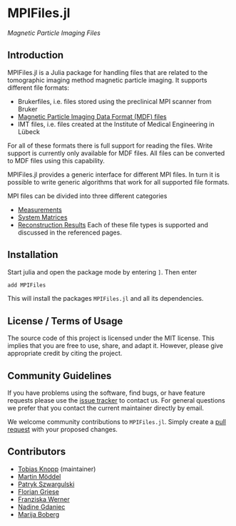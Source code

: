# MPIFiles.jl

*Magnetic Particle Imaging Files*

## Introduction

MPIFiles.jl is a Julia package for handling files that are related to the tomographic imaging method magnetic particle imaging. It supports different file formats:
* Brukerfiles, i.e. files stored using the preclinical MPI scanner from Bruker
* [Magnetic Particle Imaging Data Format (MDF) files](https://github.com/MagneticParticleImaging/MDF)
* IMT files, i.e. files created at the Institute of Medical Engineering in Lübeck

For all of these formats there is full support for reading the files. Write support is currently
only available for MDF files. All files can be converted to MDF files using this capability.

MPIFiles.jl provides a generic interface for different MPI files. In turn it is possible
to write generic algorithms that work for all supported file formats.

MPI files can be divided into three different categories
* [Measurements](@ref)
* [System Matrices](@ref)
* [Reconstruction Results](@ref)
Each of these file types is supported and discussed in the referenced pages.

## Installation

Start julia and open the package mode by entering `]`. Then enter
```julia
add MPIFiles
```
This will install the packages `MPIFiles.jl` and all its dependencies.

## License / Terms of Usage

The source code of this project is licensed under the MIT license. This implies that
you are free to use, share, and adapt it. However, please give appropriate credit by citing the project.

## Community Guidelines

If you have problems using the software, find bugs, or have feature requests please use the [issue tracker](https://github.com/MagneticParticleImaging/MPIFiles.jl/issues) to contact us. For general questions we prefer that you contact the current maintainer directly by email.

We welcome community contributions to `MPIFiles.jl`. Simply create a [pull request](https://github.com/MagneticParticleImaging/MPIFiles.jl/pulls) with your proposed changes.

## Contributors

* [Tobias Knopp](https://www.tuhh.de/ibi/people/tobias-knopp-head-of-institute.html) (maintainer)
* [Martin Möddel](https://www.tuhh.de/ibi/people/martin-moeddel.html)
* [Patryk Szwargulski](https://www.tuhh.de/ibi/people/patryk-szwargulski.html)
* [Florian Griese](https://www.tuhh.de/ibi/people/florian-griese.html)
* [Franziska Werner](https://www.tuhh.de/ibi/people/franziska-werner.html)
* [Nadine Gdaniec](https://www.tuhh.de/ibi/people/nadine-gdaniec.html)
* [Marija Boberg](https://www.tuhh.de/ibi/people/marija-boberg.html)
